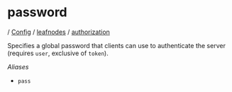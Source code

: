# password

/ [Config](../../..) / [leafnodes](../..) / [authorization](..) 

Specifies a global password that clients can use to authenticate
the server (requires `user`, exclusive of `token`).

*Aliases*
- `pass`

